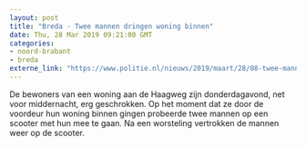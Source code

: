 ```yaml
---
layout: post
title: "Breda - Twee mannen dringen woning binnen"
date: Thu, 28 Mar 2019 09:21:00 GMT
categories: 
- noord-brabant 
- breda 
externe_link: "https://www.politie.nl/nieuws/2019/maart/28/08-twee-mannen-dringen-woning-binnen.html"
---
```


De bewoners van een woning aan de Haagweg zijn donderdagavond, net voor middernacht, erg geschrokken. Op het moment dat ze door de voordeur hun woning binnen gingen probeerde twee mannen op een scooter met hun mee te gaan. Na een worsteling vertrokken de mannen weer op de scooter.
